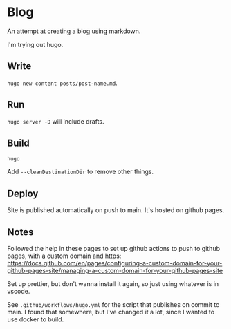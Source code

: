 # Blog

An attempt at creating a blog using markdown.

I'm trying out hugo.

## Write

`hugo new content posts/post-name.md`.

## Run

`hugo server -D` will include drafts.

## Build

`hugo`

Add `--cleanDestinationDir` to remove other things.

## Deploy

Site is published automatically on push to main. It's hosted on github pages.

## Notes

Followed the help in these pages to set up github actions to push to github
pages, with a custom domain and https:
https://docs.github.com/en/pages/configuring-a-custom-domain-for-your-github-pages-site/managing-a-custom-domain-for-your-github-pages-site

Set up prettier, but don't wanna install it again, so just using whatever is in
vscode.

See `.github/workflows/hugo.yml` for the script that publishes on commit to
main. I found that somewhere, but I've changed it a lot, since I wanted to use
docker to build.
